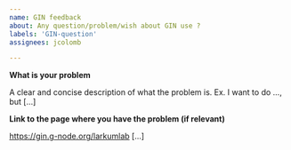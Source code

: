 ```yaml
---
name: GIN feedback
about: Any question/problem/wish about GIN use ?
labels: 'GIN-question'
assignees: jcolomb

---
```



**What is your problem**

A clear and concise description of what the problem is. Ex. I want to do ..., but [...]

**Link to the page where you have the problem (if relevant)**

https://gin.g-node.org/larkumlab [...]
